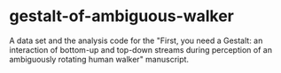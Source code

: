 # gestalt-of-ambiguous-walker
A data set and the analysis code for the "First, you need a Gestalt: an interaction of bottom-up and top-down streams during perception of an ambiguously rotating human walker" manuscript.
